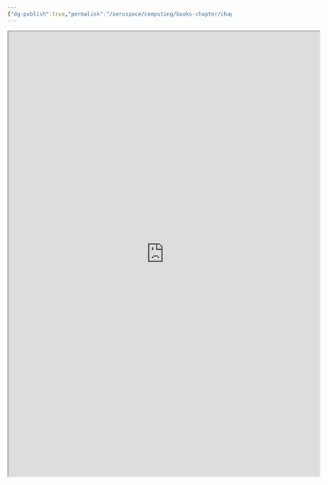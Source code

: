 ```yaml
---
{"dg-publish":true,"permalink":"/aerospace/computing/books-chapter/chapter-16/","noteIcon":"","created":"2025-10-05T23:48:09.291-04:00"}
---
```


<iframe src="https://drive.google.com/file/d/1sAkmJpOaQPJfdVjiag1lvA16wLEXlI4a/view?usp=drive_link" width="700" height="1000" ></iframe>